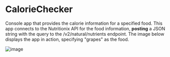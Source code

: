 # CalorieChecker
Console app that provides the calorie information for a specified food.
This app connects to the Nutritionix API for the food information, **posting** a JSON string with the query to the /v2/natural/nutrients endpoint. 
The image below displays the app in action, specifying "grapes" as the food.

![image](https://github.com/user-attachments/assets/c83c4ab6-9c95-405f-88b6-36b6910f1e4f)
